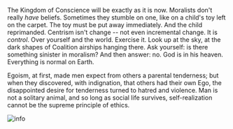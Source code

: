 The Kingdom of Conscience will be exactly as it is now. Moralists don't really *have* beliefs. Sometimes they stumble on one, like on a child's toy left on the carpet. The toy must be put away immediately. And the child reprimanded. Centrism isn't change -- not even incremental change. It is *control*. Over yourself and the world. Exercise it. Look up at the sky, at the dark shapes of Coalition airships hanging there. Ask yourself: is there something sinister in moralism? And then answer: no. God is in his heaven. Everything is normal on Earth.

Egoism, at first, made men expect from others a parental tenderness; but when they discovered, with indignation, that others had their own Ego, the disappointed desire for tenderness turned to hatred and violence. Man is not a solitary animal, and so long as social life survives, self-realization cannot be the supreme principle of ethics. 

![info](https://github-readme-stats.vercel.app/api?username=Camusama&show_icons=true&count_private=true&hide=prs&theme=default_repocard)

